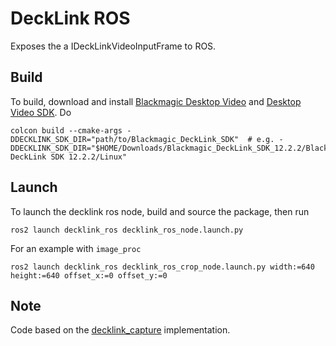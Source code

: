 # DeckLink ROS
Exposes the a IDeckLinkVideoInputFrame to ROS.

## Build
To build, download and install [Blackmagic Desktop Video](https://www.blackmagicdesign.com/uk/support/) and [Desktop Video SDK](https://www.blackmagicdesign.com/uk/support/). Do

```shell
colcon build --cmake-args -DDECKLINK_SDK_DIR="path/to/Blackmagic_DeckLink_SDK"  # e.g. -DDECKLINK_SDK_DIR="$HOME/Downloads/Blackmagic_DeckLink_SDK_12.2.2/Blackmagic DeckLink SDK 12.2.2/Linux"
```

## Launch
To launch the decklink ros node, build and source the package, then run
```shell
ros2 launch decklink_ros decklink_ros_node.launch.py
```
For an example with `image_proc`
```shell
ros2 launch decklink_ros decklink_ros_crop_node.launch.py width:=640 height:=640 offset_x:=0 offset_y:=0
```

## Note
Code based on the [decklink_capture](https://github.com/andreasBihlmaier/decklink_capture) implementation.
